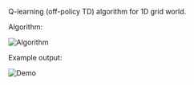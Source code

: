 Q-learning (off-policy TD) algorithm for 1D grid world.

Algorithm:

![Algorithm](https://user-images.githubusercontent.com/127620405/226099170-cf85b654-6461-438b-b981-a840618fbd97.png)

Example output:

![Demo](https://user-images.githubusercontent.com/127620405/226099176-5f12f10e-df67-4fa8-a234-9e7aece46216.png)
